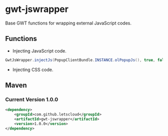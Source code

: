 # gwt-jswrapper
Base GWT functions for wrapping external JavaScript codes.
## Functions
- Injecting JavaScript code.
```java
GwtJsWrapper.injectJs(PopupClientBundle.INSTANCE.olPopupJs(), true, false);
```
- Injecting CSS code.
## Maven
### Current Version 1.0.0
```xml
<dependency>
    <groupId>com.github.letscloud</groupId>
    <artifactId>gwt-jswrapper</artifactId>
    <version>1.0.0</version>
</dependency>
```
